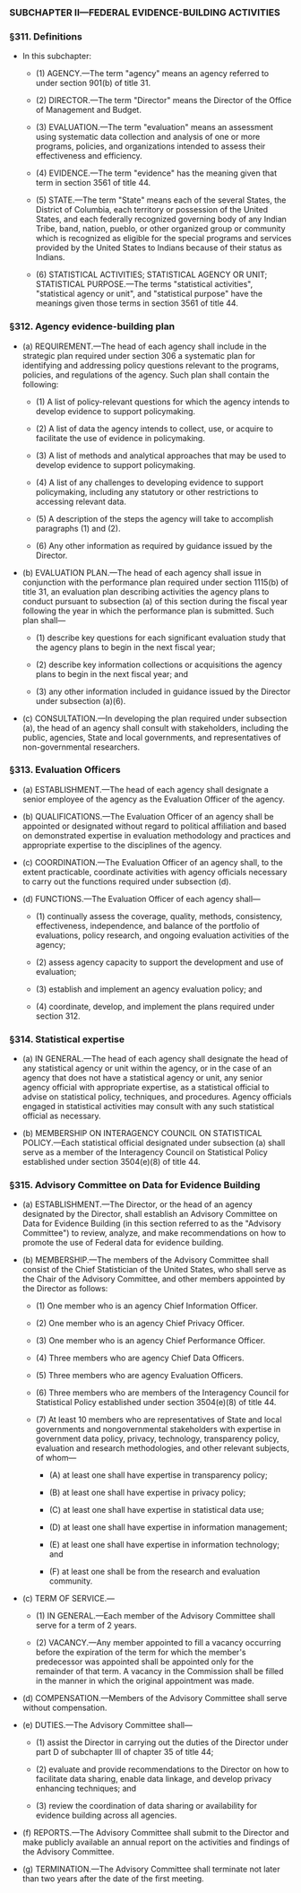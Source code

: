 ### SUBCHAPTER II—FEDERAL EVIDENCE-BUILDING ACTIVITIES

### §311. Definitions
* In this subchapter:

  * (1) AGENCY.—The term "agency" means an agency referred to under section 901(b) of title 31.

  * (2) DIRECTOR.—The term "Director" means the Director of the Office of Management and Budget.

  * (3) EVALUATION.—The term "evaluation" means an assessment using systematic data collection and analysis of one or more programs, policies, and organizations intended to assess their effectiveness and efficiency.

  * (4) EVIDENCE.—The term "evidence" has the meaning given that term in section 3561 of title 44.

  * (5) STATE.—The term "State" means each of the several States, the District of Columbia, each territory or possession of the United States, and each federally recognized governing body of any Indian Tribe, band, nation, pueblo, or other organized group or community which is recognized as eligible for the special programs and services provided by the United States to Indians because of their status as Indians.

  * (6) STATISTICAL ACTIVITIES; STATISTICAL AGENCY OR UNIT; STATISTICAL PURPOSE.—The terms "statistical activities", "statistical agency or unit", and "statistical purpose" have the meanings given those terms in section 3561 of title 44.

### §312. Agency evidence-building plan
* (a) REQUIREMENT.—The head of each agency shall include in the strategic plan required under section 306 a systematic plan for identifying and addressing policy questions relevant to the programs, policies, and regulations of the agency. Such plan shall contain the following:

  * (1) A list of policy-relevant questions for which the agency intends to develop evidence to support policymaking.

  * (2) A list of data the agency intends to collect, use, or acquire to facilitate the use of evidence in policymaking.

  * (3) A list of methods and analytical approaches that may be used to develop evidence to support policymaking.

  * (4) A list of any challenges to developing evidence to support policymaking, including any statutory or other restrictions to accessing relevant data.

  * (5) A description of the steps the agency will take to accomplish paragraphs (1) and (2).

  * (6) Any other information as required by guidance issued by the Director.


* (b) EVALUATION PLAN.—The head of each agency shall issue in conjunction with the performance plan required under section 1115(b) of title 31, an evaluation plan describing activities the agency plans to conduct pursuant to subsection (a) of this section during the fiscal year following the year in which the performance plan is submitted. Such plan shall—

  * (1) describe key questions for each significant evaluation study that the agency plans to begin in the next fiscal year;

  * (2) describe key information collections or acquisitions the agency plans to begin in the next fiscal year; and

  * (3) any other information included in guidance issued by the Director under subsection (a)(6).


* (c) CONSULTATION.—In developing the plan required under subsection (a), the head of an agency shall consult with stakeholders, including the public, agencies, State and local governments, and representatives of non-governmental researchers.

### §313. Evaluation Officers
* (a) ESTABLISHMENT.—The head of each agency shall designate a senior employee of the agency as the Evaluation Officer of the agency.

* (b) QUALIFICATIONS.—The Evaluation Officer of an agency shall be appointed or designated without regard to political affiliation and based on demonstrated expertise in evaluation methodology and practices and appropriate expertise to the disciplines of the agency.

* (c) COORDINATION.—The Evaluation Officer of an agency shall, to the extent practicable, coordinate activities with agency officials necessary to carry out the functions required under subsection (d).

* (d) FUNCTIONS.—The Evaluation Officer of each agency shall—

  * (1) continually assess the coverage, quality, methods, consistency, effectiveness, independence, and balance of the portfolio of evaluations, policy research, and ongoing evaluation activities of the agency;

  * (2) assess agency capacity to support the development and use of evaluation;

  * (3) establish and implement an agency evaluation policy; and

  * (4) coordinate, develop, and implement the plans required under section 312.

### §314. Statistical expertise
* (a) IN GENERAL.—The head of each agency shall designate the head of any statistical agency or unit within the agency, or in the case of an agency that does not have a statistical agency or unit, any senior agency official with appropriate expertise, as a statistical official to advise on statistical policy, techniques, and procedures. Agency officials engaged in statistical activities may consult with any such statistical official as necessary.

* (b) MEMBERSHIP ON INTERAGENCY COUNCIL ON STATISTICAL POLICY.—Each statistical official designated under subsection (a) shall serve as a member of the Interagency Council on Statistical Policy established under section 3504(e)(8) of title 44.

### §315. Advisory Committee on Data for Evidence Building
* (a) ESTABLISHMENT.—The Director, or the head of an agency designated by the Director, shall establish an Advisory Committee on Data for Evidence Building (in this section referred to as the "Advisory Committee") to review, analyze, and make recommendations on how to promote the use of Federal data for evidence building.

* (b) MEMBERSHIP.—The members of the Advisory Committee shall consist of the Chief Statistician of the United States, who shall serve as the Chair of the Advisory Committee, and other members appointed by the Director as follows:

  * (1) One member who is an agency Chief Information Officer.

  * (2) One member who is an agency Chief Privacy Officer.

  * (3) One member who is an agency Chief Performance Officer.

  * (4) Three members who are agency Chief Data Officers.

  * (5) Three members who are agency Evaluation Officers.

  * (6) Three members who are members of the Interagency Council for Statistical Policy established under section 3504(e)(8) of title 44.

  * (7) At least 10 members who are representatives of State and local governments and nongovernmental stakeholders with expertise in government data policy, privacy, technology, transparency policy, evaluation and research methodologies, and other relevant subjects, of whom—

    * (A) at least one shall have expertise in transparency policy;

    * (B) at least one shall have expertise in privacy policy;

    * (C) at least one shall have expertise in statistical data use;

    * (D) at least one shall have expertise in information management;

    * (E) at least one shall have expertise in information technology; and

    * (F) at least one shall be from the research and evaluation community.


* (c) TERM OF SERVICE.—

  * (1) IN GENERAL.—Each member of the Advisory Committee shall serve for a term of 2 years.

  * (2) VACANCY.—Any member appointed to fill a vacancy occurring before the expiration of the term for which the member's predecessor was appointed shall be appointed only for the remainder of that term. A vacancy in the Commission shall be filled in the manner in which the original appointment was made.


* (d) COMPENSATION.—Members of the Advisory Committee shall serve without compensation.

* (e) DUTIES.—The Advisory Committee shall—

  * (1) assist the Director in carrying out the duties of the Director under part D of subchapter III of chapter 35 of title 44;

  * (2) evaluate and provide recommendations to the Director on how to facilitate data sharing, enable data linkage, and develop privacy enhancing techniques; and

  * (3) review the coordination of data sharing or availability for evidence building across all agencies.


* (f) REPORTS.—The Advisory Committee shall submit to the Director and make publicly available an annual report on the activities and findings of the Advisory Committee.

* (g) TERMINATION.—The Advisory Committee shall terminate not later than two years after the date of the first meeting.